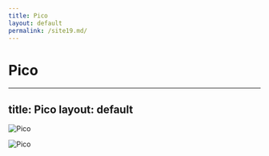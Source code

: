 ```yaml
---
title: Pico
layout: default
permalink: /site19.md/
---
```

Pico
===============================================================
---
title: Pico
layout: default
---

![Pico](https://techcoffeehouse.com/wp-content/uploads/2022/10/0B8FD10C-E06A-4199-896F-E87D13C9B1B4.png)

![Pico](https://wallpapercave.com/wp/wp8990595.jpg)